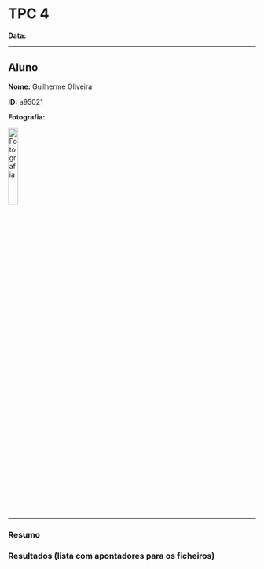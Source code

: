 # TPC 4

**Data:** 

****

## Aluno

**Nome:** Guilherme Oliveira

**ID:** a95021

**Fotografia:**

<img src=https://i.imgur.com/ag9VyrP.jpg alt="Fotografia" style="width:20%;">

****

### Resumo


### Resultados (lista com apontadores para os ficheiros)
